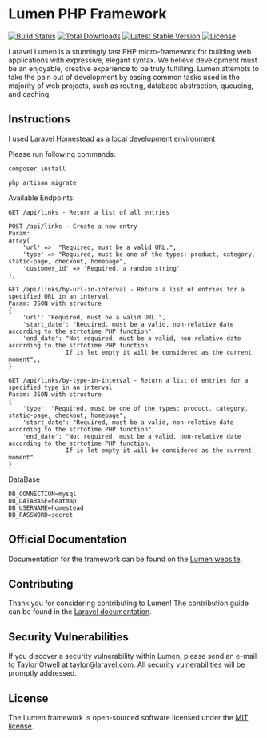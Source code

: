 # Lumen PHP Framework

[![Build Status](https://travis-ci.org/laravel/lumen-framework.svg)](https://travis-ci.org/laravel/lumen-framework)
[![Total Downloads](https://img.shields.io/packagist/dt/laravel/framework)](https://packagist.org/packages/laravel/lumen-framework)
[![Latest Stable Version](https://img.shields.io/packagist/v/laravel/framework)](https://packagist.org/packages/laravel/lumen-framework)
[![License](https://img.shields.io/packagist/l/laravel/framework)](https://packagist.org/packages/laravel/lumen-framework)

Laravel Lumen is a stunningly fast PHP micro-framework for building web applications with expressive, elegant syntax. We believe development must be an enjoyable, creative experience to be truly fulfilling. Lumen attempts to take the pain out of development by easing common tasks used in the majority of web projects, such as routing, database abstraction, queueing, and caching.

## Instructions

I used [Laravel Homestead](https://laravel.com/docs/8.x/homestead) as a local development environment

Please run following commands:

`composer install`

`php artisan migrate`

Available Endpoints:
```angular2html
GET /api/links - Return a list of all entries

POST /api/links - Create a new entry
Param: 
array(
    'url' =>  "Required, must be a valid URL.",
    'type' => "Required, must be one of the types: product, category, static-page, checkout, homepage",
    'customer_id' => 'Required, a random string'
);

GET /api/links/by-url-in-interval - Return a list of entries for a specified URL in an interval
Param: JSON with structure 
{
    'url': "Required, must be a valid URL.",
    'start_date': "Required, must be a valid, non-relative date according to the strtotime PHP function",
    'end_date': "Not required, must be a valid, non-relative date according to the strtotime PHP function. 
                If is let empty it will be considered as the current moment",,
}

GET /api/links/by-type-in-interval - Return a list of entries for a specified type in an interval
Param: JSON with structure 
{
    'type': "Required, must be one of the types: product, category, static-page, checkout, homepage",
    'start_date': "Required, must be a valid, non-relative date according to the strtotime PHP function",
    'end_date': "Not required, must be a valid, non-relative date according to the strtotime PHP function. 
                If is let empty it will be considered as the current moment"
}
```

DataBase
```angular2html
DB_CONNECTION=mysql
DB_DATABASE=heatmap
DB_USERNAME=homestead
DB_PASSWORD=secret
```
## Official Documentation

Documentation for the framework can be found on the [Lumen website](https://lumen.laravel.com/docs).

## Contributing

Thank you for considering contributing to Lumen! The contribution guide can be found in the [Laravel documentation](https://laravel.com/docs/contributions).

## Security Vulnerabilities

If you discover a security vulnerability within Lumen, please send an e-mail to Taylor Otwell at taylor@laravel.com. All security vulnerabilities will be promptly addressed.

## License

The Lumen framework is open-sourced software licensed under the [MIT license](https://opensource.org/licenses/MIT).
